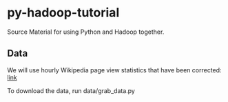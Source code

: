 # py-hadoop-tutorial
Source Material for using Python and Hadoop together.

## Data
We will use hourly Wikipedia page view statistics that have been corrected:
[link](https://dumps.wikimedia.org/other/pageviews/2016/)

To download the data, run data/grab_data.py

